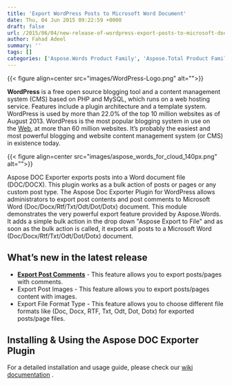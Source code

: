 ```yaml
---
title: 'Export WordPress Posts to Microsoft Word Document'
date: Thu, 04 Jun 2015 09:22:59 +0000
draft: false
url: /2015/06/04/new-release-of-wordpress-export-posts-to-microsoft-document-using-aspose.words/
author: Fahad Adeel
summary: ''
tags: []
categories: ['Aspose.Words Product Family', 'Aspose.Total Product Family']
---
```




{{< figure align=center src="images/WordPress-Logo.png" alt="">}}


**WordPress** is a free open source blogging tool and a content management system (CMS) based on PHP and MySQL, which runs on a web hosting service. Features include a plugin architecture and a template system. WordPress is used by more than 22.0% of the top 10 million websites as of August 2013. WordPress is the most popular blogging system in use on the [Web][1], at more than 60 million websites. It’s probably the easiest and most powerful blogging and website content management system (or CMS) in existence today.



{{< figure align=center src="images/aspose_words_for_cloud_140px.png" alt="">}}


Aspose DOC Exporter exports posts into a Word document file (DOC/DOCX). This plugin works as a bulk action of posts or pages or any custom post type. The Aspose Doc Exporter Plugin for WordPress allows administrators to export post contents and post comments to Microsoft Word (Doc/Docx/Rtf/Txt/Odt/Dot/Dotx) document. This module demonstrates the very powerful export feature provided by Aspose.Words. It adds a simple bulk action in the drop down "Aspose Export to File" and as soon as the bulk action is called, it exports all posts to a Microsoft Word (Doc/Docx/Rtf/Txt/Odt/Dot/Dotx) document.

## What’s new in the latest release

*   **[Export Post Comments][2]** \- This feature allows you to export posts/pages with comments.
*   Export Post Images - This feature allows you to export posts/pages content with images.
*   Export File Format Type - This feature allows you to choose different file formats like (Doc, Docx, RTF, Txt, Odt, Dot, Dotx) for exported posts/page files.

## Installing & Using the Aspose DOC Exporter Plugin

For a detailed installation and usage guide, please check our [wiki documentation][3] .




[1]: http://en.wikipedia.org/wiki/World_Wide_Web
[2]: https://docs.aspose.cloud/display/wordscloud/Aspose+Doc+Exporter
[3]: https://docs.aspose.cloud/display/wordscloud/Aspose+Doc+Exporter





